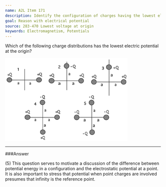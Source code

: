 ```yaml
---
name: A2L Item 171
description: Identify the configuration of charges having the lowest electrostatic potential at the origin.
goal: Reason with electrical potential
source: 283-470 Lowest voltage at origin
keywords: Electromagnetism, Potentials
---
```


Which of the following charge distributions has the lowest electric
potential at the origin?

![Item171_fig1.gif](../images/Item171_fig1.gif)



<hr/>

###Answer 

(5) This question serves to motivate a discussion of the
difference between potential energy in a configuration and the
electrostatic potential at a point. It is also important to stress that
potential when point charges are involved presumes that infinity is the
reference point.
